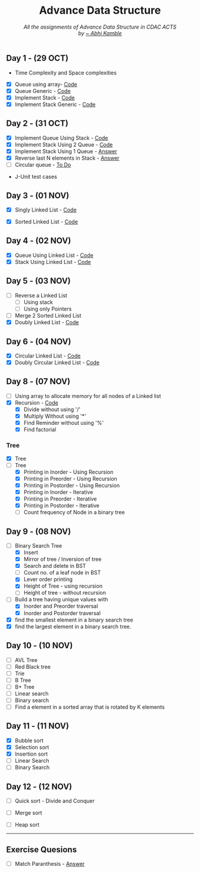 <div align="center">
    <h1> Advance Data Structure</h1>
    <i>All the assignments of Advance Data Structure in CDAC ACTS</i>
    <br/>
    <i>by <a href="https://github.com/coder-abhi">~ Abhi Kamble </a></i>
</div>
<br />

## Day 1 - (29 OCT)
- Time Complexity and Space complexities
- [x] Queue using array- [Code](./Day_1_OCT_29/src/queue/Queue.java)
- [x] Queue Generic - [Code](./Day_1_OCT_29/src/queueGeneric/Queue.java)
- [x] Implement Stack - [Code](./Day_1_OCT_29/src/stack/Stack.java)
- [x] Implement Stack Generic - [Code](./Day_1_OCT_29/src/stackGeneric/Stack.java)

## Day 2  - (31 OCT)
- [x] Implement Queue Using Stack - [Code](./Day_2_OCT_31/src/queueUsingStack/QueueUsingStack.java)
- [x] Implement Stack Using 2 Queue - [Code](./Day_2_OCT_31/src/stackUsingQueue/StackUsingQueue.java)
- [x] Implement Stack Using 1 Queue - [Answer](./Day_2_OCT_31/src/stackUsing1Queue/StackUsing1Queue.java) 
- [x] Reverse last N elements in Stack - [Answer](./Day_2_OCT_31/src/reverseInStack/Stack.java)
- [ ] Circular queue - [To Do]()
-  J-Unit test cases

## Day 3  - (01 NOV)
- [x] Singly Linked List - [Code](./Day_3_NOV_01/src/linkedList/LinkedList.java)
- [x] Sorted Linked List - [Code](./Day_3_NOV_01/src/linkedListSorted/LinkedListSorted.java)


## Day 4  - (02 NOV)
- [x] Queue Using Linked List - [Code](./Day_4_NOV_02/src/queueUsingLinkedList/Queue.java)
- [x] Stack Using Linked List - [Code](./Day_4_NOV_02/src/stackUsingLinkedList/Stack.java)

## Day 5  - (03 NOV)
- [ ] Reverse a Linked List
    - [ ] Using stack
    - [ ] Using only Pointers
- [ ] Merge 2 Sorted Linked List
- [x] Doubly Linked List - [Code](./Day_5_NOV_03/src/doublyLinkedList/DoublyLinkedList.java)

## Day 6  - (04 NOV)
- [x] Circular Linked List - [Code](./Day_6_NOV_4/src/circularLinkedList/CircularLinkedList.java)
- [x] Doubly Circular Linked List - [Code](./Day_6_NOV_4/src/doublyLinkedList/DoublyCircularDummy.java)

## Day 8  - (07 NOV)
- [ ] Using array to allocate memory for all nodes of a Linked list
- [X] Recursion - [Code](./Day_8_NOV_7/src/recursion/)
    - [x] Divide without using '/' 
    - [x] Multiply Without using '*'
    - [x] Find Reminder without using '%'
    - [x] Find factorial

### Tree
- [x] Tree
- [ ] Tree
    - [x] Printing in Inorder - Using Recursion
    - [x] Printing in Preorder - Using Recursion
    - [x] Printing in Postorder - Using Recursion
    - [x] Printing in Inorder - Iterative
    - [x] Printing in Preorder - Iterative
    - [x] Printing in Postorder - Iterative
    - [ ] Count frequency of Node in a binary tree

## Day 9  - (08 NOV)
- [ ] Binary Search Tree
    - [x] Insert
    - [x] Mirror of tree / Inversion of tree
    - [x] Search and delete in BST
    - [ ] Count no. of a leaf node in BST
    - [x] Lever order printing
    - [x] Height of Tree - using recursion
    - [ ] Height of tree - without recursion
- [ ] Build a tree having unique values with
    - [x] Inorder and Preorder traversal 
    - [x] Inorder and Postorder traversal
- [x] find the smallest element in a binary search tree
- [x] find the largest element in a binary search tree.
    
## Day 10  - (10 NOV)
- [ ] AVL Tree
- [ ] Red Black tree
- [ ] Trie
- [ ] B Tree
- [ ] B+ Tree
- [ ] Linear search
- [ ] Binary search
- [ ] Find a element in a sorted array that is rotated by K elements

## Day 11 - (11 NOV)
- [x] Bubble sort
- [x] Selection sort
- [x] Insertion sort
- [ ] Linear Search
- [ ] Binary Search

## Day 12 - (12 NOV)
- [ ] Quick sort - Divide and Conquer
- [ ] Merge sort
- [ ] Heap sort


---

## Exercise Quesions
- [ ] Match Paranthesis - [Answer](./ExtraQuestionsADS/src/queueQuestions/ParenthesisMatch.java)


